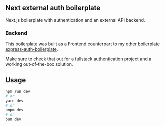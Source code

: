 ## Next external auth boilerplate

Next.js boilerplate with authentication and an external API backend.

### Backend
This boilerplate was built as a Frontend counterpart to my other boilerplate [express-auth-boilerplate](https://github.com/jonathan-franzen/express-auth-boilerplate).

Make sure to check that out for a fullstack authentication project and a working out-of-the-box solution.
## Usage

```bash
npm run dev
# or
yarn dev
# or
pnpm dev
# or
bun dev
```
